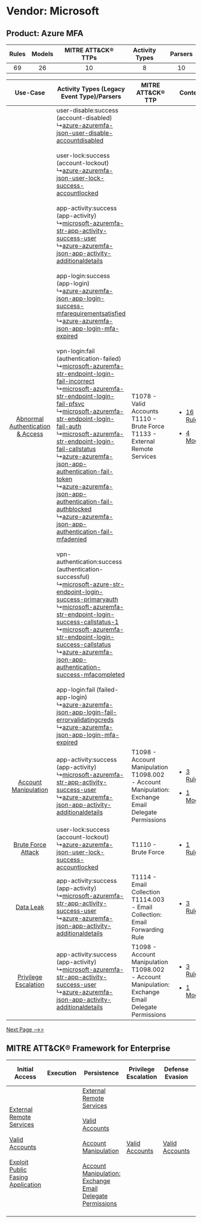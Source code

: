 Vendor: Microsoft
=================
Product: Azure MFA
------------------
| Rules | Models | MITRE ATT&CK® TTPs | Activity Types | Parsers |
|:-----:|:------:|:------------------:|:--------------:|:-------:|
|  69   |   26   |         10         |       8        |   10    |

|    Use-Case    | Activity Types (Legacy Event Type)/Parsers    | MITRE ATT&CK® TTP    | Content    |
|:----:| ---- | ---- | ---- |
| [Abnormal Authentication & Access](../../../UseCases/uc_abnormal_authentication_&_access.md) |  user-disable:success (account-disabled)<br> ↳[azure-azuremfa-json-user-disable-accountdisabled](Ps/pC_azureazuremfajsonuserdisableaccountdisabled.md)<br><br> user-lock:success (account-lockout)<br> ↳[azure-azuremfa-json-user-lock-success-accountlocked](Ps/pC_azureazuremfajsonuserlocksuccessaccountlocked.md)<br><br> app-activity:success (app-activity)<br> ↳[microsoft-azuremfa-str-app-activity-success-user](Ps/pC_microsoftazuremfastrappactivitysuccessuser.md)<br> ↳[azure-azuremfa-json-app-activity-additionaldetails](Ps/pC_azureazuremfajsonappactivityadditionaldetails.md)<br><br> app-login:success (app-login)<br> ↳[azure-azuremfa-json-app-login-success-mfarequirementsatisfied](Ps/pC_azureazuremfajsonapploginsuccessmfarequirementsatisfied.md)<br> ↳[azure-azuremfa-json-app-login-mfa-expired](Ps/pC_azureazuremfajsonapploginmfaexpired.md)<br><br> vpn-login:fail (authentication-failed)<br> ↳[microsoft-azuremfa-str-endpoint-login-fail-incorrect](Ps/pC_microsoftazuremfastrendpointloginfailincorrect.md)<br> ↳[microsoft-azuremfa-str-endpoint-login-fail-pfsvc](Ps/pC_microsoftazuremfastrendpointloginfailpfsvc.md)<br> ↳[microsoft-azuremfa-str-endpoint-login-fail-auth](Ps/pC_microsoftazuremfastrendpointloginfailauth.md)<br> ↳[microsoft-azuremfa-str-endpoint-login-fail-callstatus](Ps/pC_microsoftazuremfastrendpointloginfailcallstatus.md)<br> ↳[azure-azuremfa-json-app-authentication-fail-token](Ps/pC_azureazuremfajsonappauthenticationfailtoken.md)<br> ↳[azure-azuremfa-json-app-authentication-fail-authblocked](Ps/pC_azureazuremfajsonappauthenticationfailauthblocked.md)<br> ↳[azure-azuremfa-json-app-authentication-fail-mfadenied](Ps/pC_azureazuremfajsonappauthenticationfailmfadenied.md)<br><br> vpn-authentication:success (authentication-successful)<br> ↳[microsoft-azure-str-endpoint-login-success-primaryauth](Ps/pC_microsoftazurestrendpointloginsuccessprimaryauth.md)<br> ↳[microsoft-azuremfa-str-endpoint-login-success-callstatus-1](Ps/pC_microsoftazuremfastrendpointloginsuccesscallstatus1.md)<br> ↳[microsoft-azuremfa-str-endpoint-login-success-callstatus](Ps/pC_microsoftazuremfastrendpointloginsuccesscallstatus.md)<br> ↳[azure-azuremfa-json-app-authentication-success-mfacompleted](Ps/pC_azureazuremfajsonappauthenticationsuccessmfacompleted.md)<br><br> app-login:fail (failed-app-login)<br> ↳[azure-azuremfa-json-app-login-fail-errorvalidatingcreds](Ps/pC_azureazuremfajsonapploginfailerrorvalidatingcreds.md)<br> ↳[azure-azuremfa-json-app-login-mfa-expired](Ps/pC_azureazuremfajsonapploginmfaexpired.md)<br> | T1078 - Valid Accounts<br>T1110 - Brute Force<br>T1133 - External Remote Services<br>    | [<ul><li>16 Rules</li></ul><ul><li>4 Models</li></ul>](RM/r_m_microsoft_azure_mfa_Abnormal_Authentication_&_Access.md) |
|    [Account Manipulation](../../../UseCases/uc_account_manipulation.md)    |  app-activity:success (app-activity)<br> ↳[microsoft-azuremfa-str-app-activity-success-user](Ps/pC_microsoftazuremfastrappactivitysuccessuser.md)<br> ↳[azure-azuremfa-json-app-activity-additionaldetails](Ps/pC_azureazuremfajsonappactivityadditionaldetails.md)<br>    | T1098 - Account Manipulation<br>T1098.002 - Account Manipulation: Exchange Email Delegate Permissions<br> | [<ul><li>3 Rules</li></ul><ul><li>1 Models</li></ul>](RM/r_m_microsoft_azure_mfa_Account_Manipulation.md)    |
|    [Brute Force Attack](../../../UseCases/uc_brute_force_attack.md)    |  user-lock:success (account-lockout)<br> ↳[azure-azuremfa-json-user-lock-success-accountlocked](Ps/pC_azureazuremfajsonuserlocksuccessaccountlocked.md)<br>    | T1110 - Brute Force<br>    | [<ul><li>1 Rules</li></ul>](RM/r_m_microsoft_azure_mfa_Brute_Force_Attack.md)    |
|    [Data Leak](../../../UseCases/uc_data_leak.md)    |  app-activity:success (app-activity)<br> ↳[microsoft-azuremfa-str-app-activity-success-user](Ps/pC_microsoftazuremfastrappactivitysuccessuser.md)<br> ↳[azure-azuremfa-json-app-activity-additionaldetails](Ps/pC_azureazuremfajsonappactivityadditionaldetails.md)<br>    | T1114 - Email Collection<br>T1114.003 - Email Collection: Email Forwarding Rule<br>    | [<ul><li>3 Rules</li></ul>](RM/r_m_microsoft_azure_mfa_Data_Leak.md)    |
|    [Privilege Escalation](../../../UseCases/uc_privilege_escalation.md)    |  app-activity:success (app-activity)<br> ↳[microsoft-azuremfa-str-app-activity-success-user](Ps/pC_microsoftazuremfastrappactivitysuccessuser.md)<br> ↳[azure-azuremfa-json-app-activity-additionaldetails](Ps/pC_azureazuremfajsonappactivityadditionaldetails.md)<br>    | T1098 - Account Manipulation<br>T1098.002 - Account Manipulation: Exchange Email Delegate Permissions<br> | [<ul><li>3 Rules</li></ul><ul><li>1 Models</li></ul>](RM/r_m_microsoft_azure_mfa_Privilege_Escalation.md)    |
[Next Page -->>](2_ds_microsoft_azure_mfa.md)

MITRE ATT&CK® Framework for Enterprise
--------------------------------------
| Initial Access                                                                                                                                                                                                                         | Execution | Persistence                                                                                                                                                                                                                                                                                                                                 | Privilege Escalation                                                | Defense Evasion                                                     | Credential Access                                                | Discovery | Lateral Movement | Collection                                                                                                                                                            | Command and Control                                                                                                                       | Exfiltration | Impact |
| -------------------------------------------------------------------------------------------------------------------------------------------------------------------------------------------------------------------------------------- | --------- | ------------------------------------------------------------------------------------------------------------------------------------------------------------------------------------------------------------------------------------------------------------------------------------------------------------------------------------------- | ------------------------------------------------------------------- | ------------------------------------------------------------------- | ---------------------------------------------------------------- | --------- | ---------------- | --------------------------------------------------------------------------------------------------------------------------------------------------------------------- | ----------------------------------------------------------------------------------------------------------------------------------------- | ------------ | ------ |
| [External Remote Services](https://attack.mitre.org/techniques/T1133)<br><br>[Valid Accounts](https://attack.mitre.org/techniques/T1078)<br><br>[Exploit Public Fasing Application](https://attack.mitre.org/techniques/T1190)<br><br> |           | [External Remote Services](https://attack.mitre.org/techniques/T1133)<br><br>[Valid Accounts](https://attack.mitre.org/techniques/T1078)<br><br>[Account Manipulation](https://attack.mitre.org/techniques/T1098)<br><br>[Account Manipulation: Exchange Email Delegate Permissions](https://attack.mitre.org/techniques/T1098/002)<br><br> | [Valid Accounts](https://attack.mitre.org/techniques/T1078)<br><br> | [Valid Accounts](https://attack.mitre.org/techniques/T1078)<br><br> | [Brute Force](https://attack.mitre.org/techniques/T1110)<br><br> |           |                  | [Email Collection](https://attack.mitre.org/techniques/T1114)<br><br>[Email Collection: Email Forwarding Rule](https://attack.mitre.org/techniques/T1114/003)<br><br> | [Proxy: Multi-hop Proxy](https://attack.mitre.org/techniques/T1090/003)<br><br>[Proxy](https://attack.mitre.org/techniques/T1090)<br><br> |              |        |